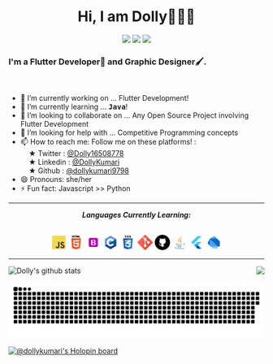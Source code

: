 <h1 align="center">Hi, I am Dolly👋👩‍💻</h1>
<p align="center">
  <img src="https://visitor-badge.laobi.icu/badge?page_id=dollykumari9798">
  <img src="https://img.shields.io/github/followers/dollykumari9798?label=Follow&style=social)[(https://github.com/dollykumari9798">
  <img src="https://shields.io/github/stars/dollykumari9798?label=Stars&style=social)[(https://github.com/dollykumari9798">
</p>
<h3>I'm a Flutter Developer📱 and Graphic Designer🖌️.</h3>
<br />


- 🔭 I’m currently working on ... Flutter Development!
- 🌱 I’m currently learning ... <strong><tt>Java</tt></strong>!
- 👯 I’m looking to collaborate on ... Any Open Source Project involving Flutter Development
- 🤔 I’m looking for help with ... Competitive Programming concepts
- 📫 How to reach me: Follow me on these platforms! :<br> &nbsp;&nbsp;&nbsp; &#9733; Twitter : <a href="https://twitter.com/Dolly16508778">@Dolly16508778</a><br> &nbsp;&nbsp;&nbsp; &#9733; Linkedin : <a href="https://www.linkedin.com/in/dollykumari9798/">@DollyKumari</a><br> &nbsp;&nbsp;&nbsp; &#9733; Github : <a href="https://github.com/dollykumari9798/">@dollykumari9798</a>
- 😄 Pronouns: she/her
- ⚡ Fun fact: Javascript >> Python

<hr>

<p align="center">
<i><b>Languages Currently Learning:</b></i> 
  <br><br>
  <div align="center">
  <code><img height="30" src="icons/js_icon.svg"></code>
  <code><img height="30" src="icons/html5_icon.svg"></code>
  <code><img height="30" src="icons/bootstrap_icon.svg"></code>
  <code><img height="30" src="icons/c.svg"></code>
  <code><img height="30" src="icons/css3_icon.svg"></code>
  <code><img height="30" src="icons/git_icon.svg"></code>
  <code><img height="30" src="icons/github_icon.svg"></code>
  <code><img height="30" src="icons/java_icon.svg"></code>
    <code><img height="30" src="icons/flutter.svg"></code>
    <code><img height="30" src="icons/dart.svg"></code>
  </div>
</p>

<hr>

![Dolly's github stats](https://github-readme-stats.vercel.app/api?username=dollykumari9798&show_icons=true&hide_border=true)
<img align="right" src="https://github-readme-stats.vercel.app/api/top-langs/?username=dollykumari9798&layout=compact&title_color=fff&text_color=fff&bg_color=151515" />


<p align="center">
<img src="github-user-contribution.svg" alt="snake">
</p>

[![@dollykumari's Holopin board](https://holopin.me/dollykumari)](https://holopin.io/@dollykumari)
